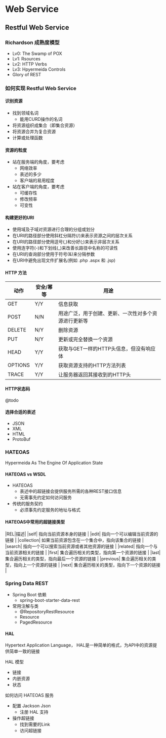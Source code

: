 # Web Service
## Restful Web Service
### Richardson 成熟度模型
- Lv0: The Swamp of POX
- Lv1: Rsources
- Lv2: HTTP Verbs
- Lv3: Hpyermeida Controls
- Glory of REST
 
### 如何实现 Restful Web Service
#### 识别资源
- 找到领域名词
	- 能用CURD操作的名词
- 将资源组织成集合（即集合资源）
- 将资源合并为复合资源
- 计算或处理函数

#### 资源的粒度
- 站在服务端的角度，要考虑
	- 网络效率
	- 表述的多少
	- 客户端的易用程度
- 站在客户端的角度，要考虑
	- 可缓存性
	- 修改频率
	- 可变性

#### 构建更好的URI
- 使用域及子域对资源进行合理的分组或划分
- 在URI的路径部分使用斜杠分隔符(/)来表示资源之间的层次关系
- 在URI的路径部分使用逗号(,)和分好(;)来表示非层次关系
- 使用连字符(-)和下划线(_)来改善长路径中名称的可读性
- 在URI的查询部分使用于符号(&)来分隔参数
- 在URI中避免出现文件扩展名(例如 .php .aspx 和 .jsp)


#### HTTP 方法
|动作|安全/幂等|用途|
|---|---|---|
|GET|Y/Y|信息获取|
|POST|N/N|用途广泛，用于创建、更新、一次性对多个资源进行更新等|
|DELETE|N/Y|删除资源|
|PUT|N/Y|更新或完全替换一个资源|
|HEAD|Y/Y|获取与GET一样的HTTP头信息，但没有响应体|
|OPTIONS|Y/Y|获取资源支持的HTTP方法列表|
|TRACE|Y/Y|让服务器返回其接收到的HTTP头|

#### HTTP状态码
@todo

#### 选择合适的表述
- JSON
- XML
- HTML
- ProtoBuf

### HATEOAS
Hypermeida As The Engine Of Application State

#### HATEOAS vs WSDL
- HATEOAS
	- 表述中的超链接会提供服务所需的各种REST接口信息
	- 无需事先约定如何访问服务
- 传统的服务契约
	- 必须事先约定服务的地址与格式

#### HATEOAS中常用的超链接类型
|REL|描述|
|self| 指向当前资源本身的链接 |
|edit| 指向一个可以编辑当前资源的链接 |
|collection| 如果当前资源包含在一个集合中，指向该集合的链接 |
|search| 指向一个可以搜索当前资源或者其他资源的链接 |
|related| 指向一个与当前资源相关的链接 |
|first| 集合遍历相关的类型，指向第一个资源的链接 |
|last| 集合遍历相关的类型，指向最后一个资源的链接 |
|previous| 集合遍历相关的类型，指向上一个资源的链接 |
|next| 集合遍历相关的类型，指向下一个资源的链接 |

### Spring Data REST
- Spring Boot 依赖
	- spring-boot-starter-data-rest
- 常用注解与类
	- @RepositoryRestResource
	- Resource<T>
	- PagedResource<T>

#### HAL
Hypertext Application Language， HAL是一种简单的格式，为API中的资源提供简单一致的链接

HAL 模型
- 链接
- 内嵌资源
- 状态

如何访问 HATEOAS 服务
- 配置 Jackson Json
	- 注册 HAL 支持
- 操作超链接
	- 找到需要的Link
	- 访问超链接

